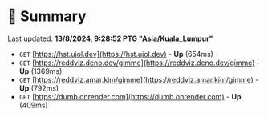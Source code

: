 # 📖 Summary
Last updated: **13/8/2024, 9:28:52 PTG "Asia/Kuala_Lumpur"**

- `GET` [https://hst.ujol.dev](https://hst.ujol.dev) - **Up** (654ms)
- `GET` [https://reddviz.deno.dev/gimme](https://reddviz.deno.dev/gimme) - **Up** (1369ms)
- `GET` [https://reddviz.amar.kim/gimme](https://reddviz.amar.kim/gimme) - **Up** (792ms)
- `GET` [https://dumb.onrender.com](https://dumb.onrender.com) - **Up** (409ms)

